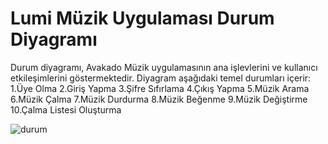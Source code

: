 # Lumi Müzik Uygulaması Durum Diyagramı

Durum diyagramı, Avakado Müzik uygulamasının ana işlevlerini ve kullanıcı etkileşimlerini göstermektedir. Diyagram aşağıdaki temel durumları içerir:
1.Üye Olma
2.Giriş Yapma
3.Şifre Sıfırlama
4.Çıkış Yapma
5.Müzik Arama
6.Müzik Çalma
7.Müzik Durdurma
8.Müzik Beğenme
9.Müzik Değiştirme
10.Çalma Listesi Oluşturma

![durum](https://github.com/user-attachments/assets/2b897f7d-2641-40cb-895e-cb3d476682ef)
